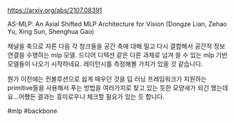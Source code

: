 https://arxiv.org/abs/2107.08391

AS-MLP: An Axial Shifted MLP Architecture for Vision (Dongze Lian, Zehao Yu, Xing Sun, Shenghua Gao)

채널을 축으로 자른 다음 각 청크들을 공간 축에 대해 밀고 다시 결합해서 공간적 정보 연결을 수행하는 mlp 모델. 드디어 디텍션 같은 다른 과제로 넘겨 쓸 수 있는 mlp 기반 모델들이 나오기 시작하네요. 레이턴시를 측정해볼 가치가 있을 것 같습니다.

뭔가 이전에는 컨볼루션으로 쉽게 때우던 것을 딥 러닝 프레임워크가 지원하는 primitive들을 사용해서 푸는 방법을 여러가지로 찾고 있는 듯한 모양새가 되긴 했는데요...어쨌든 결과는 흥미로우니 체크할 필요가 있는 듯 합니다.

#mlp #backbone 